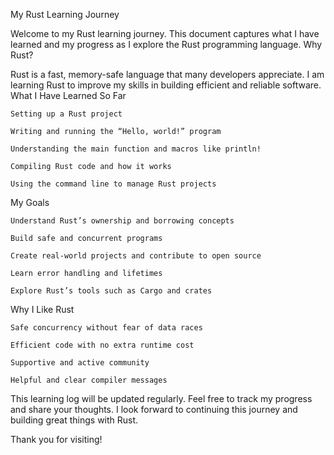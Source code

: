 My Rust Learning Journey

Welcome to my Rust learning journey. This document captures what I have learned and my progress as I explore the Rust programming language.
Why Rust?

Rust is a fast, memory-safe language that many developers appreciate. I am learning Rust to improve my skills in building efficient and reliable software.
What I Have Learned So Far

    Setting up a Rust project

    Writing and running the “Hello, world!” program

    Understanding the main function and macros like println!

    Compiling Rust code and how it works

    Using the command line to manage Rust projects

My Goals

    Understand Rust’s ownership and borrowing concepts

    Build safe and concurrent programs

    Create real-world projects and contribute to open source

    Learn error handling and lifetimes

    Explore Rust’s tools such as Cargo and crates

Why I Like Rust

    Safe concurrency without fear of data races

    Efficient code with no extra runtime cost

    Supportive and active community

    Helpful and clear compiler messages

This learning log will be updated regularly. Feel free to track my progress and share your thoughts. I look forward to continuing this journey and building great things with Rust.

Thank you for visiting!
